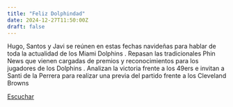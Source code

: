 ```yaml
---
title: "Feliz Dolphindad"
date: 2024-12-27T11:50:00Z
draft: false
---
```


Hugo, Santos y Javi se reúnen en estas fechas navideñas para hablar de toda la actualidad de los Miami Dolphins . Repasan las tradicionales Phin News que vienen cargadas de premios y reconocimientos para los jugadores de los Dolphins . Analizan la victoria frente a los 49ers e invitan a Santi de la Perrera para realizar una previa del partido frente a los Cleveland Browns 

[Escuchar](https://www.ivoox.com/feliz-dolphindad-audios-mp3_rf_137268336_1.html)
